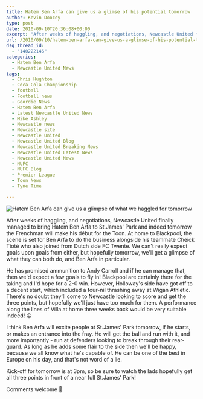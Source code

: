 ```yaml
---
title: Hatem Ben Arfa can give us a glimse of his potential tomorrow
author: Kevin Doocey
type: post
date: 2010-09-10T20:36:08+00:00
excerpt: "After weeks of haggling, and negotiations, Newcastle United finally managed to bring Hatem Ben Arfa to St.James' Park and indeed .."
url: /2010/09/10/hatem-ben-arfa-can-give-us-a-glimse-of-his-potential-tomorrow/
dsq_thread_id:
  - "140222146"
categories:
  - Hatem Ben Arfa
  - Newcastle United News
tags:
  - Chris Hughton
  - Coca Cola Championship
  - football
  - Football news
  - Geordie News
  - Hatem Ben Arfa
  - Latest Newcastle United News
  - Mike Ashley
  - Newcastle news
  - Newcastle site
  - Newcastle United
  - Newcastle United Blog
  - Newcastle United Breaking News
  - Newcastle United Latest News
  - Newcastle United News
  - NUFC
  - NUFC Blog
  - Premier League
  - Toon News
  - Tyne Time

---
```

![Hatem Ben Arfa can give us a glimpse of what we haggled for tomorrow](http://static.guim.co.uk/sys-images/Admin/BkFill/Default_image_group/2010/8/8/1281280948258/Hatem-Ben-Arfa-006.jpg "Hatem Ben Arfa")

After weeks of haggling, and negotiations, Newcastle United finally managed to bring Hatem Ben Arfa to St.James' Park and indeed tomorrow the Frenchman will make his début for the Toon. At home to Blackpool, the scene is set for Ben Arfa to do the business alongside his teammate Cheick Tioté who also joined from Dutch side FC Twente. We can't really expect goals upon  goals from either, but hopefully tomorrow, we'll get a glimpse of what they can both do, and Ben Arfa in particular.

He has promised ammunition to Andy Carroll and if he can manage that, then we'd expect a few goals to fly in! Blackpool are certainly there for the taking and I'd hope for a 2-0 win. However, Holloway's side have got off to a decent start, which included a four-nil thrashing away at Wigan Athletic. There's no doubt they'll come to Newcastle looking to score and get the three points, but hopefully we'll just have too much for them. A performance along the lines of Villa at home three weeks back would be very suitable indeed! 😀

I think Ben Arfa will excite people at St.James' Park tomorrow, if he starts, or makes an entrance into the fray. He will get the ball and run with it, and more importantly - run at defenders looking to break through their rear-guard. As long as he adds some flair to the side then we'll be happy, because we all know what he's capable of. He can be one of the best in Europe on his day, and that's not word of a lie.

Kick-off for tomorrow is at 3pm, so be sure to watch the lads hopefully get all three points in front of a near full St.James' Park!

Comments welcome 🙂
